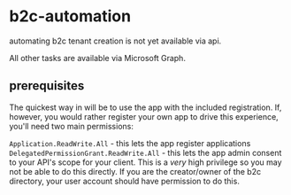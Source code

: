 # b2c-automation

automating b2c tenant creation is not yet available via api.

All other tasks are available via Microsoft Graph.

## prerequisites

The quickest way in will be to use the app with the included registration. If, however, you would rather register your own app to drive this experience, you'll need two main permissions:

`Application.ReadWrite.All` - this lets the app register applications
`DelegatedPermissionGrant.ReadWrite.All` - this lets the app admin consent to your API's scope for your client. This is a _very_ high privilege so you may not be able to do this directly. If you are the creator/owner of the b2c directory, your user account should have permission to do this.